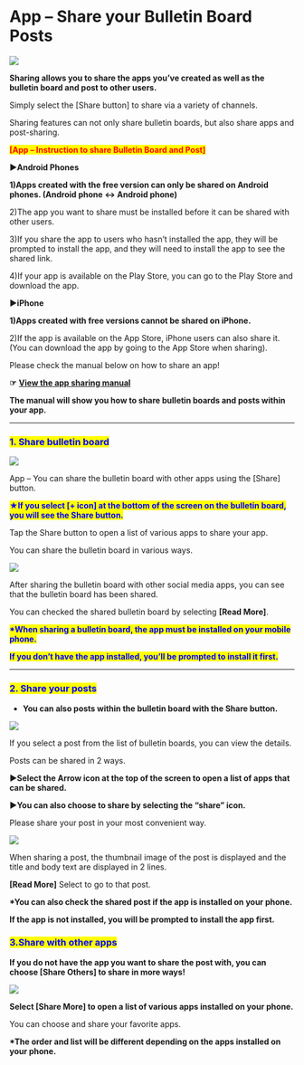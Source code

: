 # App – Share your Bulletin Board Posts

![](https://support.swing2app.com/wp-content/uploads/2018/10/bbshare.png)

**Sharing allows you to share the apps you’ve created as well as the bulletin board and post to other users.**

Simply select the \[Share button] to share via a variety of channels.

Sharing features can not only share bulletin boards, but also share apps and post-sharing.

<mark style="color:red;">**\[App – Instruction to share Bulletin Board and Post]**</mark>

**▶Android Phones**

**1)Apps created with the free version can only be shared on Android phones. (Android phone ↔ Android phone)**

2\)The app you want to share must be installed before it can be shared with other users.

3\)If you share the app to users who hasn’t installed the app, they will be prompted to install the app, and they will need to install the app to see the shared link.&#x20;

4\)If your app is available on the Play Store, you can go to the Play Store and download the app.

**▶iPhone**&#x20;

**1)Apps created with free versions cannot be shared on iPhone.**

2\)If the app is available on the App Store, iPhone users can also share it. (You can download the app by going to the App Store when sharing).

Please check the manual below on how to share an app!

**☞** [**View the app sharing manual**](appshare.md)

**The manual will show you how to share bulletin boards and posts within your app.**&#x20;

***

### <mark style="color:blue;">**1. Share bulletin board**</mark>

![](https://support.swing2app.com/wp-content/uploads/2018/10/Picture79.png)

App – You can share the bulletin board with other apps using the \[Share] button.

<mark style="color:blue;">**★If you select \[+ icon] at the bottom of the screen on the bulletin board, you will see the Share button.**</mark>

Tap the Share button to open a list of various apps to share your app.

You can share the bulletin board in various ways.



![](https://support.swing2app.com/wp-content/uploads/2018/10/Picture81.png)

After sharing the bulletin board with other social media apps, you can see that the bulletin board has been shared.

You can checked the shared bulletin board by selecting **\[Read More]**.

<mark style="color:blue;">**\*When sharing a bulletin board, the app must be installed on your mobile phone.**</mark>

<mark style="color:blue;">**If you don’t have the app installed, you’ll be prompted to install it first.**</mark>

***

### <mark style="color:blue;">**2. Share your posts**</mark>

* **You can also posts within the bulletin board with the Share button.**

![](https://support.swing2app.com/wp-content/uploads/2018/10/Picture83.png)

If you select a post from the list of bulletin boards, you can view the details.

Posts can be shared in 2 ways.

**▶Select the Arrow icon at the top of the screen to open a list of apps that can be shared.**

**▶You can also choose to share by selecting the “share” icon.**&#x20;

Please share your post in your most convenient way.



![](https://support.swing2app.com/wp-content/uploads/2018/10/Picture84.png)

When sharing a post, the thumbnail image of the post is displayed and the title and body text are displayed in 2 lines.

**\[Read More]** Select to go to that post.

**\*You can also check the shared post if the app is installed on your phone.**

**If the app is not installed, you will be prompted to install the app first.**



### <mark style="color:blue;">**3.Share with other apps**</mark>

**If you do not have the app you want to share the post with, you can choose \[Share Others] to share in more ways!**

![](https://support.swing2app.com/wp-content/uploads/2018/10/Picture85.png)

**Select \[Share More] to open a list of various apps installed on your phone.**

You can choose and share your favorite apps.

**\*The order and list will be different depending on the apps installed on your phone.**&#x20;
